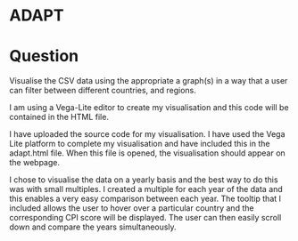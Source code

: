 # ADAPT
# Question
Visualise the CSV data using the appropriate a graph(s) in a way that a user can filter between different countries, and regions.

I am using a Vega-Lite editor to create my visualisation and this code will be contained in the HTML file.

I have uploaded the source code for my visualisation. I have used the Vega Lite platform to complete my visualisation and have included this in the adapt.html file. When this file is opened, the visualisation should appear on the webpage.

I chose to visualise the data on a yearly basis and the best way to do this was with small multiples. I created a multiple for each year of the data and this enables a very easy comparison between each year. The tooltip that I included allows the user to hover over a particular country and the corresponding CPI score will be displayed. The user can then easily scroll down and compare the years simultaneously. 
